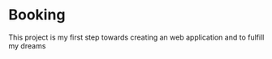 # Booking
This project is my first step towards creating an web application and to fulfill my dreams  
